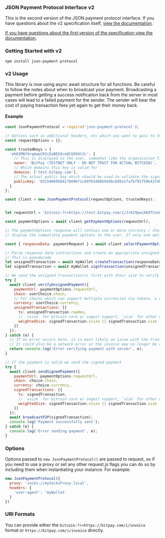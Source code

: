 ### JSON Payment Protocol Interface v2

This is the second version of the JSON payment protocol interface. If you have questions about the v2 specification itself, [view the documentation](v2/specification.md).

[If you have questions about the first version of the specification view the documentation](v1/specification.md).


### Getting Started with v2

`npm install json-payment-protocol`

### v2 Usage

This library is now using async await structure for all functions. Be careful to follow the notes about when to broadcast your payment.
Broadcasting a payment before getting a success notification back from the server in most cases will lead to a failed payment for the sender.
The sender will bear the cost of paying transaction fees yet again to get their money back.
 
#### Example
```js
const JsonPaymentProtocol = require('json-payment-protocol');

// Options such as additional headers, etc which you want to pass to the node https client on every request
const requestOptions = {};

const trustedKeys = {
  'mh65MN7drqmwpCRZcEeBEE9ceQCQ95HtZc': {
    // This is displayed to the user, somewhat like the organization field on an SSL certificate
    owner: 'BitPay (TESTNET ONLY - DO NOT TRUST FOR ACTUAL BITCOIN)',
    // Which domains this key is valid for
    domains: ['test.bitpay.com'],
    // The actual public key which should be used to validate the signatures
    publicKey: '03159069584176096f1c89763488b94dbc8d5e1fa7bf91f50b42f4befe4e45295a',
  }
};

const client = new JsonPaymentProtocol(requestOptions, trustedKeys);


let requestUrl = 'bitcoin:?r=https://test.bitpay.com/i/Jr629pwsXKdTCneLyZja4t';

const paymentOptions = await client.getPaymentOptions(requestUrl);

// The paymentOptions response will contain one or more currency / chain options. If you are a multi-currency wallet then you should
// display the compatible payment options to the user. If only one option is supported it is 

const { responseData: paymentRequest } = await client.selectPaymentOption(paymentOptions.requestUrl, userChoice.chain, userChoice.currency);

// Parse response data instructions and create an appropriate unsigned and signed transaction
// This is pseudocode
let unsignedTransaction = await myWallet.createTransaction(responseData);
let signedTransaction = await myWallet.signTransaction(unsignedTransaction);

// We send the unsigned transaction(s) first with their size to verify if this payment will be accepted
try {
  await client.verifyUnsignedPayment({
    paymentUrl: paymentOptions.requestUrl,
    chain: userChoice.chain,
    // For chains which can support multiple currencies via tokens, a currency code is required to identify which token is being used
    currency: userChoice.currency,
    unsignedTransactions: [{
      tx: unsignedTransaction.rawHex,
      // `vsize` for bitcoin core w/ segwit support, `size` for other clients
      weightedSize: signedTransaction.vsize || signedTransaction.size
    }]
  });
} catch (e) {
  // If an error occurs here, it is most likely an issue with the transaction (insufficient fee, rbf, unconfirmed inputs, etc)
  // It could also be a network error or the invoice may no longer be accepting payments (already paid or expired)
  return console.log('Error verifying payment with server', e);
}

// If the payment is valid we send the signed payment
try {
  await client.sendSignedPayment({
    paymentUrl: paymentOptions.requestUrl,
    chain: choice.chain,
    currency: choice.currency,
    signedTransactions: [{
      tx: signedTransaction,
      // `vsize` for bitcoin core w/ segwit support, `size` for other clients
      weightedSize: signedTransaction.vsize || signedTransaction.size
    }]
  });
  await broadcastP2P(signedTransaction);
  console.log('Payment successfully sent');
} catch (e) {
  console.log('Error sending payment', e);
}
```

### Options

Options passed to `new JsonPaymentProtocol()` are passed to request, so if you need to use a proxy or set any other request.js flags you can do so by including them when instantiating your instance. For example:

```js
new JsonPaymentProtocol({
  proxy: 'socks://mySocksProxy.local',
  headers: {
    'user-agent': 'myWallet'
  }
})
```

### URI Formats
You can provide either the `bitcoin:?r=https://bitpay.com/i/invoice` format or `https://bitpay.com/i/invoice` directly.

